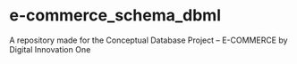 # e-commerce_schema_dbml
A repository made for the Conceptual Database Project – E-COMMERCE by Digital Innovation One
